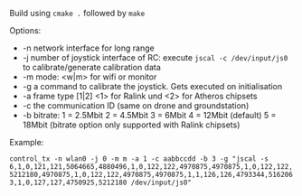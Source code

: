 Build using `cmake .` followed by `make`

Options:
* -n network interface for long range 
* -j number of joystick interface of RC: execute `jscal -c /dev/input/js0` to calibrate/generate calibration data
* -m mode: <w|m> for wifi or monitor
* -g a command to calibrate the joystick. Gets executed on initialisation
* -a frame type [1|2] <1> for Ralink und <2> for Atheros chipsets
* -c the communication ID (same on drone and groundstation)
* -b bitrate: 1 = 2.5Mbit 2 = 4.5Mbit 3 = 6Mbit 4 = 12Mbit (default) 5 = 18Mbit (bitrate option only supported with Ralink chipsets)

Example:

`control_tx -n wlan0 -j 0 -m m -a 1 -c aabbccdd -b 3 -g "jscal -s 6,1,0,121,121,5064665,4880496,1,0,122,122,4970875,4970875,1,0,122,122,5212180,4970875,1,0,122,122,4970875,4970875,1,1,126,126,4793344,5162063,1,0,127,127,4750925,5212180 /dev/input/js0"` 
